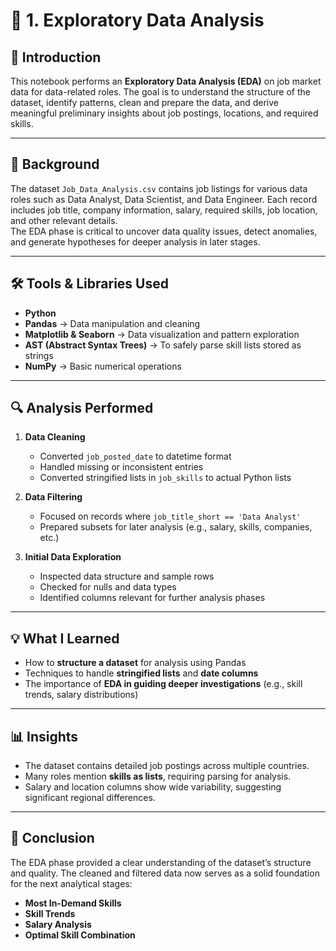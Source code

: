 # 🧭 1. Exploratory Data Analysis

## 📘 Introduction
This notebook performs an **Exploratory Data Analysis (EDA)** on job market data for data-related roles. The goal is to understand the structure of the dataset, identify patterns, clean and prepare the data, and derive meaningful preliminary insights about job postings, locations, and required skills.

---

## 🧩 Background
The dataset `Job_Data_Analysis.csv` contains job listings for various data roles such as Data Analyst, Data Scientist, and Data Engineer. Each record includes job title, company information, salary, required skills, job location, and other relevant details.  
The EDA phase is critical to uncover data quality issues, detect anomalies, and generate hypotheses for deeper analysis in later stages.

---

## 🛠️ Tools & Libraries Used
- **Python**
- **Pandas** → Data manipulation and cleaning  
- **Matplotlib & Seaborn** → Data visualization and pattern exploration  
- **AST (Abstract Syntax Trees)** → To safely parse skill lists stored as strings  
- **NumPy** → Basic numerical operations  

---

## 🔍 Analysis Performed
1. **Data Cleaning**
   - Converted `job_posted_date` to datetime format  
   - Handled missing or inconsistent entries  
   - Converted stringified lists in `job_skills` to actual Python lists  

2. **Data Filtering**
   - Focused on records where `job_title_short == 'Data Analyst'`  
   - Prepared subsets for later analysis (e.g., salary, skills, companies, etc.)

3. **Initial Data Exploration**
   - Inspected data structure and sample rows  
   - Checked for nulls and data types  
   - Identified columns relevant for further analysis phases  

---

## 💡 What I Learned
- How to **structure a dataset** for analysis using Pandas  
- Techniques to handle **stringified lists** and **date columns**  
- The importance of **EDA in guiding deeper investigations** (e.g., skill trends, salary distributions)

---

## 📊 Insights
- The dataset contains detailed job postings across multiple countries.  
- Many roles mention **skills as lists**, requiring parsing for analysis.  
- Salary and location columns show wide variability, suggesting significant regional differences.

---

## 🧾 Conclusion
The EDA phase provided a clear understanding of the dataset’s structure and quality. The cleaned and filtered data now serves as a solid foundation for the next analytical stages:
- **Most In-Demand Skills**
- **Skill Trends**
- **Salary Analysis**
- **Optimal Skill Combination**
